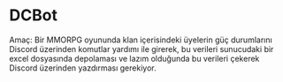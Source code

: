 # DCBot
Amaç:
Bir MMORPG oyununda klan içerisindeki üyelerin güç durumlarını Discord üzerinden komutlar yardımı ile girerek, bu verileri sunucudaki bir excel dosyasında depolaması ve lazım olduğunda bu verileri çekerek Discord üzerinden yazdırması gerekiyor.
